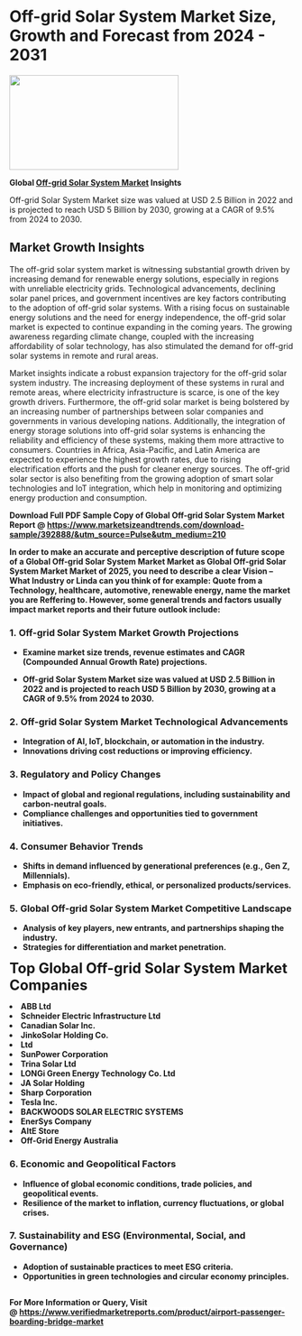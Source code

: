 <H1>Off-grid Solar System Market Size, Growth and Forecast from 2024 - 2031</H1><img class="aligncenter size-medium wp-image-584254" src="https://thirdeyenews.in/wp-content/uploads/2024/09/Global-Market-Research-300x168.jpeg" alt="" width="300" height="168" /><p><strong>Global&nbsp;<a href="https://www.marketsizeandtrends.com/download-sample/392888/&amp;utm_source=Pulse&amp;utm_medium=210">Off-grid Solar System Market</a> Insights</strong></p><p>Off-grid Solar System Market size was valued at USD 2.5 Billion in 2022 and is projected to reach USD 5 Billion by 2030, growing at a CAGR of 9.5% from 2024 to 2030.</p><p><h2>Market Growth Insights</h2> <p>The off-grid solar system market is witnessing substantial growth driven by increasing demand for renewable energy solutions, especially in regions with unreliable electricity grids. Technological advancements, declining solar panel prices, and government incentives are key factors contributing to the adoption of off-grid solar systems. With a rising focus on sustainable energy solutions and the need for energy independence, the off-grid solar market is expected to continue expanding in the coming years. The growing awareness regarding climate change, coupled with the increasing affordability of solar technology, has also stimulated the demand for off-grid solar systems in remote and rural areas.</p> <p><strong></strong></p> <p>Market insights indicate a robust expansion trajectory for the off-grid solar system industry. The increasing deployment of these systems in rural and remote areas, where electricity infrastructure is scarce, is one of the key growth drivers. Furthermore, the off-grid solar market is being bolstered by an increasing number of partnerships between solar companies and governments in various developing nations. Additionally, the integration of energy storage solutions into off-grid solar systems is enhancing the reliability and efficiency of these systems, making them more attractive to consumers. Countries in Africa, Asia-Pacific, and Latin America are expected to experience the highest growth rates, due to rising electrification efforts and the push for cleaner energy sources. The off-grid solar sector is also benefiting from the growing adoption of smart solar technologies and IoT integration, which help in monitoring and optimizing energy production and consumption.</p> <p><strong></p><p><span class=""><strong>Download Full PDF Sample Copy of Global Off-grid Solar System Market Report</strong> @ <a href="https://www.marketsizeandtrends.com/download-sample/392888/&amp;utm_source=Pulse&amp;utm_medium=210" target="_blank">https://www.marketsizeandtrends.com/download-sample/392888/&amp;utm_source=Pulse&amp;utm_medium=210</a></span></p><p>In order to make an accurate and perceptive description of future scope of a Global&nbsp;Off-grid Solar System Market Market as Global&nbsp;Off-grid Solar System Market Market of 2025, you need to describe a clear Vision &ndash; What Industry or Linda can you think of for example: Quote from a Technology, healthcare, automotive, renewable energy, name the market you are Reffering to. However, some general trends and factors usually impact market reports and their future outlook include:</p><h3>1.&nbsp;<strong>Off-grid Solar System Market Growth Projections</strong></h3><ul><li>Examine market size trends, revenue estimates and CAGR (Compounded Annual Growth Rate) projections.</li><li><p>Off-grid Solar System Market size was valued at USD 2.5 Billion in 2022 and is projected to reach USD 5 Billion by 2030, growing at a CAGR of 9.5% from 2024 to 2030.</p></li></ul><h3>2.&nbsp;<strong>Off-grid Solar System Market Technological Advancements</strong></h3><ul><li>Integration of AI, IoT, blockchain, or automation in the industry.</li><li>Innovations driving cost reductions or improving efficiency.</li></ul><h3>3.&nbsp;<strong>Regulatory and Policy Changes</strong></h3><ul><li>Impact of global and regional regulations, including sustainability and carbon-neutral goals.</li><li>Compliance challenges and opportunities tied to government initiatives.</li></ul><h3>4.&nbsp;<strong>Consumer Behavior Trends</strong></h3><ul><li>Shifts in demand influenced by generational preferences (e.g., Gen Z, Millennials).</li><li>Emphasis on eco-friendly, ethical, or personalized products/services.</li></ul><h3>5.&nbsp;<strong>Global Off-grid Solar System Market Competitive Landscape</strong></h3><ul><li>Analysis of key players, new entrants, and partnerships shaping the industry.</li><li>Strategies for differentiation and market penetration.</li></ul><p data-pm-slice="1 1 []"><span style="color: inherit; font-family: inherit; font-size: 25px;">Top Global Off-grid Solar System Market Companies</span></p><div class="" data-test-id=""><p><li>ABB Ltd</li><li> Schneider Electric Infrastructure Ltd</li><li> Canadian Solar Inc.</li><li> JinkoSolar Holding Co.</li><li> Ltd</li><li> SunPower Corporation</li><li> Trina Solar Ltd</li><li> LONGi Green Energy Technology Co. Ltd</li><li> JA Solar Holding</li><li> Sharp Corporation</li><li> Tesla Inc.</li><li> BACKWOODS SOLAR ELECTRIC SYSTEMS</li><li> EnerSys Company</li><li> AltE Store</li><li> Off-Grid Energy Australia</li></p></div><h3>6.&nbsp;<strong>Economic and Geopolitical Factors</strong></h3><ul><li>Influence of global economic conditions, trade policies, and geopolitical events.</li><li>Resilience of the market to inflation, currency fluctuations, or global crises.</li></ul><h3>7.&nbsp;<strong>Sustainability and ESG (Environmental, Social, and Governance)</strong></h3><ul><li>Adoption of sustainable practices to meet ESG criteria.</li><li>Opportunities in green technologies and circular economy principles.</li></ul><h2><strong style="font-size: 14px;">For More Information or Query, Visit @&nbsp;</strong><a style="background-color: #ffffff; font-size: 14px;" href="https://www.marketsizeandtrends.com/report/off-grid-solar-system-market/" target="_blank">https://www.verifiedmarketreports.com/product/airport-passenger-boarding-bridge-market</a></h2>
